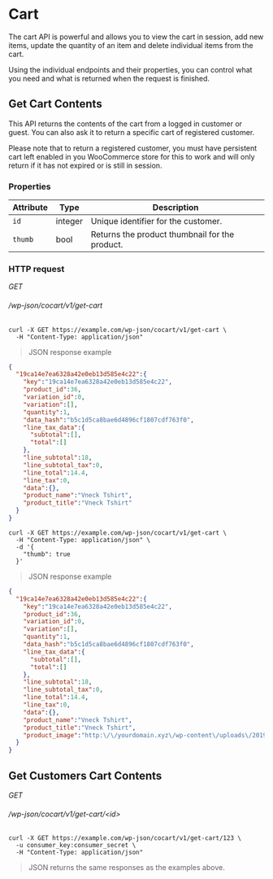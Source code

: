 # Cart #

The cart API is powerful and allows you to view the cart in session, add new items, update the quantity of an item and delete individual items from the cart.

Using the individual endpoints and their properties, you can control what you need and what is returned when the request is finished.

## Get Cart Contents ##

This API returns the contents of the cart from a logged in customer or guest. You can also ask it to return a specific cart of registered customer.

<aside class="notice">
Please note that to return a registered customer, you must have persistent cart left enabled in you WooCommerce store for this to work and will only return if it has not expired or is still in session.
</aside>

### Properties ###

| Attribute | Type | Description |
| ------------ | -------------- | ------------ |
`id` | integer | Unique identifier for the customer.
`thumb` | bool | Returns the product thumbnail for the product.

### HTTP request ###

<div class="api-endpoint">
  <div class="endpoint-data">
    <i class="label label-get">GET</i>
    <h6>/wp-json/cocart/v1/get-cart</h6>
  </div>
</div>

```shell
curl -X GET https://example.com/wp-json/cocart/v1/get-cart \
  -H "Content-Type: application/json"
```

> JSON response example

```json
{
  "19ca14e7ea6328a42e0eb13d585e4c22":{
    "key":"19ca14e7ea6328a42e0eb13d585e4c22",
    "product_id":36,
    "variation_id":0,
    "variation":[],
    "quantity":1,
    "data_hash":"b5c1d5ca8bae6d4896cf1807cdf763f0",
    "line_tax_data":{
      "subtotal":[],
      "total":[]
    },
    "line_subtotal":18,
    "line_subtotal_tax":0,
    "line_total":14.4,
    "line_tax":0,
    "data":{},
    "product_name":"Vneck Tshirt",
    "product_title":"Vneck Tshirt"
  }
}
```

```shell
curl -X GET https://example.com/wp-json/cocart/v1/get-cart \
  -H "Content-Type: application/json" \
  -d '{
    "thumb": true
  }'
```

> JSON response example

```json
{
  "19ca14e7ea6328a42e0eb13d585e4c22":{
    "key":"19ca14e7ea6328a42e0eb13d585e4c22",
    "product_id":36,
    "variation_id":0,
    "variation":[],
    "quantity":1,
    "data_hash":"b5c1d5ca8bae6d4896cf1807cdf763f0",
    "line_tax_data":{
      "subtotal":[],
      "total":[]
    },
    "line_subtotal":18,
    "line_subtotal_tax":0,
    "line_total":14.4,
    "line_tax":0,
    "data":{},
    "product_name":"Vneck Tshirt",
    "product_title":"Vneck Tshirt",
    "product_image":"http:\/\/yourdomain.xyz\/wp-content\/uploads\/2019\/06\/vneck-tee.jpg"
  }
}
```

## Get Customers Cart Contents ##

<div class="api-endpoint">
  <div class="endpoint-data">
    <i class="label label-get">GET</i>
    <h6>/wp-json/cocart/v1/get-cart/&lt;id&gt;</h6>
  </div>
</div>

```shell
curl -X GET https://example.com/wp-json/cocart/v1/get-cart/123 \
  -u consumer_key:consumer_secret \
  -H "Content-Type: application/json"
```

> JSON returns the same responses as the examples above.
